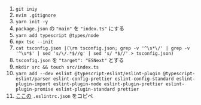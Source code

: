 1. `git iniy`
1. `nvim .gitignore`
1. `yarn init -y`
1. `package.json` の `"main"` を `"index.ts"` にする
1. `yarn add typescript @types/node`
1. `npx tsc --init`
1. `cat tsconfig.json |(\rm tsconfig.json; grep -v '^\s*\/' | grep -v '^\s*$' | sed 's/\/.*$//g' | sed 's/ *$//' > tsconfig.json)`
1. `tsconfig.json` を `"target": "ESNext"` とする
1. `mkdir src && touch src/index.ts`
1. `yarn add --dev eslint @typescript-eslint/eslint-plugin @typescript-eslint/parser eslint-config-prettier eslint-config-standard eslint-plugin-import eslint-plugin-node eslint-plugin-prettier eslint-plugin-promise eslint-plugin-standard prettier`
1. [ここの](https://qiita.com/maruware/items/85bffbfa56623c2b41aa) `.eslintrc.json` をコピペ
